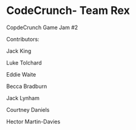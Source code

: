 # CodeCrunch- Team Rex

CopdeCrunch Game Jam #2

Contributors: 

Jack King

Luke Tolchard

Eddie Waite

Becca Bradburn

Jack Lynham

Courtney Daniels

Hector Martin-Davies
